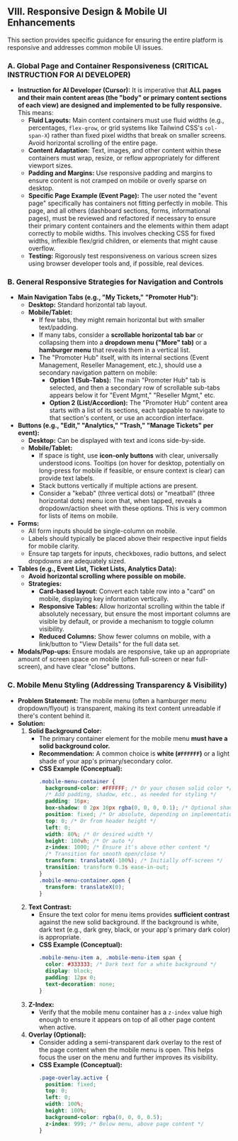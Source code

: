 ## VIII. Responsive Design & Mobile UI Enhancements

This section provides specific guidance for ensuring the entire platform is responsive and addresses common mobile UI issues.

### A. Global Page and Container Responsiveness (CRITICAL INSTRUCTION FOR AI DEVELOPER)

* **Instruction for AI Developer (Cursor):** It is imperative that **ALL pages and their main content areas (the "body" or primary content sections of each view) are designed and implemented to be fully responsive.** This means:
    * **Fluid Layouts:** Main content containers must use fluid widths (e.g., percentages, `flex-grow`, or grid systems like Tailwind CSS's `col-span-X`) rather than fixed pixel widths that break on smaller screens. Avoid horizontal scrolling of the entire page.
    * **Content Adaptation:** Text, images, and other content within these containers must wrap, resize, or reflow appropriately for different viewport sizes.
    * **Padding and Margins:** Use responsive padding and margins to ensure content is not cramped on mobile or overly sparse on desktop.
    * **Specific Page Example (Event Page):** The user noted the "event page" specifically has containers not fitting perfectly in mobile. This page, and all others (dashboard sections, forms, informational pages), must be reviewed and refactored if necessary to ensure their primary content containers and the elements within them adapt correctly to mobile widths. This involves checking CSS for fixed widths, inflexible flex/grid children, or elements that might cause overflow.
    * **Testing:** Rigorously test responsiveness on various screen sizes using browser developer tools and, if possible, real devices.

### B. General Responsive Strategies for Navigation and Controls

* **Main Navigation Tabs (e.g., "My Tickets," "Promoter Hub"):**
    * **Desktop:** Standard horizontal tab layout.
    * **Mobile/Tablet:**
        * If few tabs, they might remain horizontal but with smaller text/padding.
        * If many tabs, consider a **scrollable horizontal tab bar** or collapsing them into a **dropdown menu ("More" tab)** or a **hamburger menu** that reveals them in a vertical list.
        * The "Promoter Hub" itself, with its internal sections (Event Management, Reseller Management, etc.), should use a secondary navigation pattern on mobile:
            * **Option 1 (Sub-Tabs):** The main "Promoter Hub" tab is selected, and then a secondary row of scrollable sub-tabs appears below it for "Event Mgmt," "Reseller Mgmt," etc.
            * **Option 2 (List/Accordion):** The "Promoter Hub" content area starts with a list of its sections, each tappable to navigate to that section's content, or use an accordion interface.
* **Buttons (e.g., "Edit," "Analytics," "Trash," "Manage Tickets" per event):**
    * **Desktop:** Can be displayed with text and icons side-by-side.
    * **Mobile/Tablet:**
        * If space is tight, use **icon-only buttons** with clear, universally understood icons. Tooltips (on hover for desktop, potentially on long-press for mobile if feasible, or ensure context is clear) can provide text labels.
        * Stack buttons vertically if multiple actions are present.
        * Consider a "kebab" (three vertical dots) or "meatball" (three horizontal dots) menu icon that, when tapped, reveals a dropdown/action sheet with these options. This is very common for lists of items on mobile.
* **Forms:**
    * All form inputs should be single-column on mobile.
    * Labels should typically be placed above their respective input fields for mobile clarity.
    * Ensure tap targets for inputs, checkboxes, radio buttons, and select dropdowns are adequately sized.
* **Tables (e.g., Event List, Ticket Lists, Analytics Data):**
    * **Avoid horizontal scrolling where possible on mobile.**
    * **Strategies:**
        * **Card-based layout:** Convert each table row into a "card" on mobile, displaying key information vertically.
        * **Responsive Tables:** Allow horizontal scrolling within the table if absolutely necessary, but ensure the most important columns are visible by default, or provide a mechanism to toggle column visibility.
        * **Reduced Columns:** Show fewer columns on mobile, with a link/button to "View Details" for the full data set.
* **Modals/Pop-ups:** Ensure modals are responsive, take up an appropriate amount of screen space on mobile (often full-screen or near full-screen), and have clear "close" buttons.

### C. Mobile Menu Styling (Addressing Transparency & Visibility)

* **Problem Statement:** The mobile menu (often a hamburger menu dropdown/flyout) is transparent, making its text content unreadable if there's content behind it.
* **Solution:**
    1.  **Solid Background Color:**
        * The primary container element for the mobile menu **must have a solid background color.**
        * **Recommendation:** A common choice is **white (`#FFFFFF`)** or a light shade of your app's primary/secondary color.
        * **CSS Example (Conceptual):**
            ```css
            .mobile-menu-container {
              background-color: #FFFFFF; /* Or your chosen solid color */
              /* Add padding, shadow, etc., as needed for styling */
              padding: 16px;
              box-shadow: 0 2px 10px rgba(0, 0, 0, 0.1); /* Optional shadow for depth */
              position: fixed; /* Or absolute, depending on implementation */
              top: 0; /* Or from header height */
              left: 0;
              width: 80%; /* Or desired width */
              height: 100vh; /* Or auto */
              z-index: 1000; /* Ensure it's above other content */
              /* Transition for smooth open/close */
              transform: translateX(-100%); /* Initially off-screen */
              transition: transform 0.3s ease-in-out;
            }
            .mobile-menu-container.open {
              transform: translateX(0);
            }
            ```
    2.  **Text Contrast:**
        * Ensure the text color for menu items provides **sufficient contrast** against the new solid background. If the background is white, dark text (e.g., dark grey, black, or your app's primary dark color) is appropriate.
        * **CSS Example (Conceptual):**
            ```css
            .mobile-menu-item a, .mobile-menu-item span {
              color: #333333; /* Dark text for a white background */
              display: block;
              padding: 12px 0;
              text-decoration: none;
            }
            ```
    3.  **Z-Index:**
        * Verify that the mobile menu container has a `z-index` value high enough to ensure it appears on top of all other page content when active.
    4.  **Overlay (Optional):**
        * Consider adding a semi-transparent dark overlay to the rest of the page content when the mobile menu is open. This helps focus the user on the menu and further improves its visibility.
        * **CSS Example (Conceptual):**
            ```css
            .page-overlay.active {
              position: fixed;
              top: 0;
              left: 0;
              width: 100%;
              height: 100%;
              background-color: rgba(0, 0, 0, 0.5);
              z-index: 999; /* Below menu, above page content */
            }
            ```
